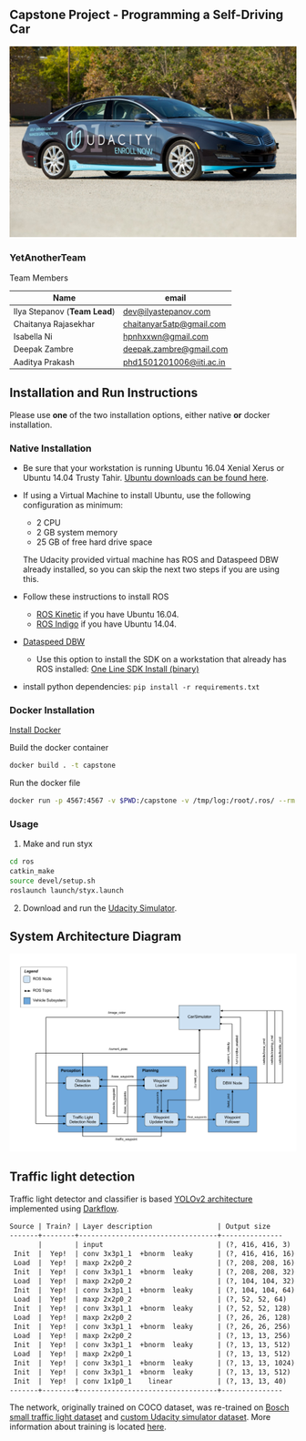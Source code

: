 ## Capstone Project - Programming a Self-Driving Car

![Carla](imgs/carla.jpg)

### YetAnotherTeam

Team Members

|Name   | email  |
| ------ | ------|
| Ilya Stepanov (**Team Lead**) | dev@ilyastepanov.com |
| Chaitanya Rajasekhar | chaitanyar5atp@gmail.com |
| Isabella Ni | hpnhxxwn@gmail.com |
| Deepak Zambre | deepak.zambre@gmail.com|
| Aaditya Prakash | phd1501201006@iiti.ac.in |


## Installation and Run Instructions

Please use **one** of the two installation options, either native **or** docker installation.

### Native Installation

* Be sure that your workstation is running Ubuntu 16.04 Xenial Xerus or Ubuntu 14.04 Trusty Tahir. [Ubuntu downloads can be found here](https://www.ubuntu.com/download/desktop).
* If using a Virtual Machine to install Ubuntu, use the following configuration as minimum:
  * 2 CPU
  * 2 GB system memory
  * 25 GB of free hard drive space

  The Udacity provided virtual machine has ROS and Dataspeed DBW already installed, so you can skip the next two steps if you are using this.

* Follow these instructions to install ROS
  * [ROS Kinetic](http://wiki.ros.org/kinetic/Installation/Ubuntu) if you have Ubuntu 16.04.
  * [ROS Indigo](http://wiki.ros.org/indigo/Installation/Ubuntu) if you have Ubuntu 14.04.
* [Dataspeed DBW](https://bitbucket.org/DataspeedInc/dbw_mkz_ros)
  * Use this option to install the SDK on a workstation that already has ROS installed: [One Line SDK Install (binary)](https://bitbucket.org/DataspeedInc/dbw_mkz_ros/src/81e63fcc335d7b64139d7482017d6a97b405e250/ROS_SETUP.md?fileviewer=file-view-default)
* install python dependencies: `pip install -r requirements.txt`

### Docker Installation
[Install Docker](https://docs.docker.com/engine/installation/)

Build the docker container
```bash
docker build . -t capstone
```

Run the docker file
```bash
docker run -p 4567:4567 -v $PWD:/capstone -v /tmp/log:/root/.ros/ --rm -it capstone
```

### Usage

1. Make and run styx
```bash
cd ros
catkin_make
source devel/setup.sh
roslaunch launch/styx.launch
```
2. Download and run the [Udacity Simulator](https://github.com/udacity/CarND-Capstone/releases).

## System Architecture Diagram

![System Architecture Diagram](imgs/ros-graph.png)

## Traffic light detection

Traffic light detector and classifier is based [YOLOv2 architecture](https://pjreddie.com/darknet/yolo/) implemented using [Darkflow](https://github.com/thtrieu/darkflow).

```
Source | Train? | Layer description                | Output size
-------+--------+----------------------------------+---------------
       |        | input                            | (?, 416, 416, 3)
 Init  |  Yep!  | conv 3x3p1_1  +bnorm  leaky      | (?, 416, 416, 16)
 Load  |  Yep!  | maxp 2x2p0_2                     | (?, 208, 208, 16)
 Init  |  Yep!  | conv 3x3p1_1  +bnorm  leaky      | (?, 208, 208, 32)
 Load  |  Yep!  | maxp 2x2p0_2                     | (?, 104, 104, 32)
 Init  |  Yep!  | conv 3x3p1_1  +bnorm  leaky      | (?, 104, 104, 64)
 Load  |  Yep!  | maxp 2x2p0_2                     | (?, 52, 52, 64)
 Init  |  Yep!  | conv 3x3p1_1  +bnorm  leaky      | (?, 52, 52, 128)
 Load  |  Yep!  | maxp 2x2p0_2                     | (?, 26, 26, 128)
 Init  |  Yep!  | conv 3x3p1_1  +bnorm  leaky      | (?, 26, 26, 256)
 Load  |  Yep!  | maxp 2x2p0_2                     | (?, 13, 13, 256)
 Init  |  Yep!  | conv 3x3p1_1  +bnorm  leaky      | (?, 13, 13, 512)
 Load  |  Yep!  | maxp 2x2p0_1                     | (?, 13, 13, 512)
 Init  |  Yep!  | conv 3x3p1_1  +bnorm  leaky      | (?, 13, 13, 1024)
 Init  |  Yep!  | conv 3x3p1_1  +bnorm  leaky      | (?, 13, 13, 512)
 Init  |  Yep!  | conv 1x1p0_1    linear           | (?, 13, 13, 40)
-------+--------+----------------------------------+---------------
```

The network, originally trained on COCO dataset, was re-trained on [Bosch small traffic light dataset](https://hci.iwr.uni-heidelberg.de/node/6132) and [custom Udacity simulator dataset](https://github.com/istepanov/udacity-traffic-light-dataset). More information about training is located [here](https://github.com/istepanov/darkflow-traffic-lights).

